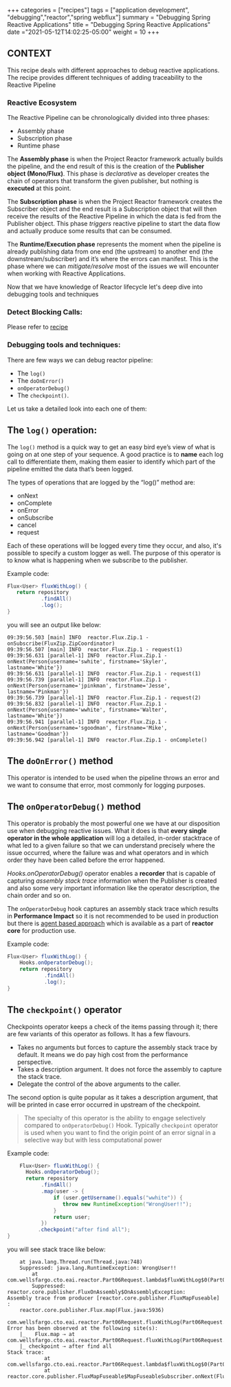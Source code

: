 +++
categories = ["recipes"]
tags = ["application development", "debugging","reactor","spring webflux"]
summary = "Debugging Spring Reactive Applications"
title = "Debugging Spring Reactive Applications"
date ="2021-05-12T14:02:25-05:00"
weight = 10
+++

## CONTEXT

This recipe deals with different approaches to debug reactive applications. The recipe provides different techniques of
adding traceability to the Reactive Pipeline

### Reactive Ecosystem

The Reactive Pipeline can be chronologically divided into three phases:

* Assembly phase
* Subscription phase
* Runtime phase

The **Assembly phase** is when the Project Reactor framework actually builds the pipeline, and the end result of this 
is the creation of the **Publisher object (Mono/Flux)**. This phase is _declarative_ as developer creates the chain
of operators that transform the given publisher, but nothing is **executed** at this point.

The **Subscription phase** is when the Project Reactor framework creates the Subscriber object and the end result is a Subscription object that will then receive the results of the Reactive Pipeline in which the data is fed from the Publisher object.
This phase _triggers_ reactive pipeline to start the data flow and actually produce some results that can be consumed.

The  **Runtime/Execution phase** represents the moment when the pipeline is already publishing data from one end 
(the upstream) to another end (the downstream/subscriber) and it’s where the errors can manifest.
This is the phase where we can _mitigate/resolve_ most of the issues we will encounter when working with Reactive Applications.

Now that we have knowledge of Reactor lifecycle let's deep dive into debugging tools and techniques 

### Detect Blocking Calls:
Please refer to [recipe](/recipes-reactive/block-hound)

### Debugging tools and techniques:

There are few ways we can debug reactor pipeline:

* The `log()`
* The `doOnError()` 
* `onOperatorDebug()`
* The `checkpoint()`.

Let us take a detailed look into each one of them:

## The `log()` operation:

The `log()` method is a quick way to get an easy bird eye’s view of what is going on at one step of your sequence. 
A good practice is to **name** each log call to differentiate them, making them easier to identify which part of the pipeline emitted the data that’s been logged.

The types of operations that are logged by the “log()” method are:

* onNext
* onComplete
* onError
* onSubscribe
* cancel
* request

Each of these operations will be logged every time they occur, and also, it's possible to specify a custom logger as well.
The purpose of this operator is to know what is happening when we subscribe to the publisher.

Example code:

```java
Flux<User> fluxWithLog() {
   return repository
           .findAll()
           .log();
}
```
you will see an output like below:
```shell
09:39:56.503 [main] INFO  reactor.Flux.Zip.1 - onSubscribe(FluxZip.ZipCoordinator)
09:39:56.507 [main] INFO  reactor.Flux.Zip.1 - request(1)
09:39:56.631 [parallel-1] INFO  reactor.Flux.Zip.1 - onNext(Person{username='swhite', firstname='Skyler', lastname='White'})
09:39:56.631 [parallel-1] INFO  reactor.Flux.Zip.1 - request(1)
09:39:56.739 [parallel-1] INFO  reactor.Flux.Zip.1 - onNext(Person{username='jpinkman', firstname='Jesse', lastname='Pinkman'})
09:39:56.739 [parallel-1] INFO  reactor.Flux.Zip.1 - request(2)
09:39:56.832 [parallel-1] INFO  reactor.Flux.Zip.1 - onNext(Person{username='wwhite', firstname='Walter', lastname='White'})
09:39:56.941 [parallel-1] INFO  reactor.Flux.Zip.1 - onNext(Person{username='sgoodman', firstname='Mike', lastname='Goodman'})
09:39:56.942 [parallel-1] INFO  reactor.Flux.Zip.1 - onComplete()
```
## The `doOnError()` method
This operator is intended to be used when the pipeline throws an error and we want to consume that error, most commonly for logging purposes.

## The `onOperatorDebug()` method
This operator is probably the most powerful one we have at our disposition use when debugging reactive issues.
What it does is that **every single operator in the whole application** will log a detailed, in-order stacktrace of what led to a given failure so that we can understand precisely where the issue occurred, 
where the failure was and what operators and in which order they have been called before the error happened.

_Hooks.onOperatorDebug()_ operator enables a **recorder** that is capable of capturing _assembly stack trace_ information when the Publisher is 
created and also some very important information like the operator description, the chain order and so on.

The `onOperatorDebug` hook captures an assembly stack trace which results in **Performance Impact** so it is not recommended
to be used in production but there is [agent based approach](https://github.com/reactor/reactor-core/blob/59aa6a402d94dc9effed3931a028de1492ca88c9/reactor-tools/src/main/java/reactor/tools/agent/ReactorDebugAgent.java)
which is available as a part of **reactor core** for production use.

Example code:

```java
Flux<User> fluxWithLog() {
    Hooks.onOperatorDebug();
	return repository
	    	.findAll()
		    .log(); 
}
```

## The `checkpoint()` operator

Checkpoints operator keeps a check of the items passing through it; there are few variants of this operator as follows. 
It has a few flavours.

* Takes no arguments but forces to capture the assembly stack trace by default. It means we do pay high cost from the performance perspective. 
* Takes a description argument. It does not force the assembly to capture the stack trace.
* Delegate the control of the above arguments to the caller.

The second option is quite popular as it takes a description argument, that will be printed in case error occurred in upstream
of the checkpoint.

> The specialty of this operator is the ability to engage selectively compared to `onOperatorDebug()` Hook.
> Typically `checkpoint` operator is used when you want to find the origin point of an error signal in a selective way
> but with less computational power

Example code:
```java
    Flux<User> fluxWithLog() {
      Hooks.onOperatorDebug();
      return repository
           .findAll()
           .map(user -> {
               if (user.getUsername().equals("wwhite")) {
                  throw new RuntimeException("WrongUser!!");
               } 
               return user;
           })
          .checkpoint("after find all");
}
```

you will see stack trace like below:

```shell
	at java.lang.Thread.run(Thread.java:748)
	Suppressed: java.lang.RuntimeException: WrongUser!!
		at com.wellsfargo.cto.eai.reactor.Part06Request.lambda$fluxWithLog$0(Part06Request.java:47)
		Suppressed: reactor.core.publisher.FluxOnAssembly$OnAssemblyException: 
Assembly trace from producer [reactor.core.publisher.FluxMapFuseable] :
	reactor.core.publisher.Flux.map(Flux.java:5936)
	com.wellsfargo.cto.eai.reactor.Part06Request.fluxWithLog(Part06Request.java:45)
Error has been observed at the following site(s):
	|_   Flux.map ⇢ at com.wellsfargo.cto.eai.reactor.Part06Request.fluxWithLog(Part06Request.java:45)
	|_ checkpoint ⇢ after find all
Stack trace:
			at com.wellsfargo.cto.eai.reactor.Part06Request.lambda$fluxWithLog$0(Part06Request.java:47)
			at reactor.core.publisher.FluxMapFuseable$MapFuseableSubscriber.onNext(FluxMapFuseable.java:107)
```
